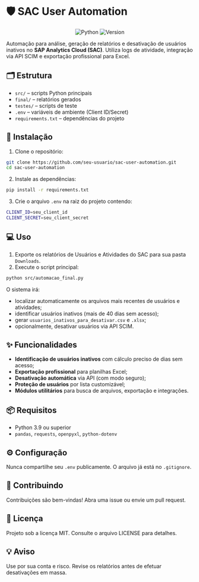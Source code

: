 # 🛡️ SAC User Automation

<div align="center">

![Python](https://img.shields.io/badge/Python-3.9+-blue)
![Version](https://img.shields.io/badge/Version-1.0-orange)

</div>

Automação para análise, geração de relatórios e desativação de usuários inativos no **SAP Analytics Cloud (SAC)**. Utiliza logs de atividade, integração via API SCIM e exportação profissional para Excel.

## 🗂️ Estrutura
- `src/` – scripts Python principais
- `final/` – relatórios gerados
- `testes/` – scripts de teste
- `.env` – variáveis de ambiente (Client ID/Secret)
- `requirements.txt` – dependências do projeto

## 🚀 Instalação
1. Clone o repositório:
```bash
git clone https://github.com/seu-usuario/sac-user-automation.git
cd sac-user-automation
```
2. Instale as dependências:
```bash
pip install -r requirements.txt
```
3. Crie o arquivo `.env` na raiz do projeto contendo:
```bash
CLIENT_ID=seu_client_id
CLIENT_SECRET=seu_client_secret
```

## 💻 Uso
1. Exporte os relatórios de Usuários e Atividades do SAC para sua pasta `Downloads`.
2. Execute o script principal:
```bash
python src/automacao_final.py
```

O sistema irá:
- localizar automaticamente os arquivos mais recentes de usuários e atividades;
- identificar usuários inativos (mais de 40 dias sem acesso);
- gerar `usuarios_inativos_para_desativar.csv` e `.xlsx`;
- opcionalmente, desativar usuários via API SCIM.

## ✨ Funcionalidades
- **Identificação de usuários inativos** com cálculo preciso de dias sem acesso;
- **Exportação profissional** para planilhas Excel;
- **Desativação automática** via API (com modo seguro);
- **Proteção de usuários** por lista customizável;
- **Módulos utilitários** para busca de arquivos, exportação e integrações.

## 📦 Requisitos
- Python 3.9 ou superior
- `pandas`, `requests`, `openpyxl`, `python-dotenv`

## ⚙️ Configuração
Nunca compartilhe seu `.env` publicamente. O arquivo já está no `.gitignore`.

## 🤝 Contribuindo
Contribuições são bem-vindas! Abra uma issue ou envie um pull request.

## 📝 Licença
Projeto sob a licença MIT. Consulte o arquivo LICENSE para detalhes.

## 💡 Aviso
Use por sua conta e risco. Revise os relatórios antes de efetuar desativações em massa.

